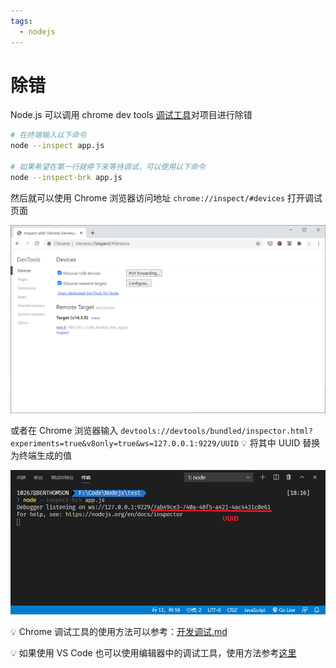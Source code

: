 ```yaml
---
tags:
  - nodejs
---
```


# 除错
Node.js 可以调用 chrome dev tools [调试工具](https://nodejs.org/en/docs/guides/debugging-getting-started/)对项目进行除错

```bash
# 在终端输入以下命令
node --inspect app.js

# 如果希望在第一行就停下来等待调试，可以使用以下命令
node --inspect-brk app.js
```

然后就可以使用 Chrome 浏览器访问地址 `chrome://inspect/#devices` 打开调试页面

![Chrome inspect](./_v_images/20200815180914764_21735.png)

或者在 Chrome 浏览器输入 `devtools://devtools/bundled/inspector.html?experiments=true&v8only=true&ws=127.0.0.1:9229/UUID` :bulb: 将其中 UUID 替换为终端生成的值

![UUID](./_v_images/20200815181701276_27532.png)

:bulb: Chrome 调试工具的使用方法可以参考：[开发调试.md](../Development-Environment/开发调试.md)

:bulb: 如果使用 VS Code 也可以使用编辑器中的调试工具，使用方法参考[这里](https://www.jianguoyun.com/p/DRtD7CEQjNDGBxiGvuID)